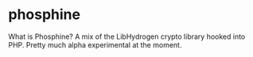 # phosphine

What is Phosphine? A mix of the LibHydrogen crypto library hooked into PHP. Pretty much alpha experimental at the moment.